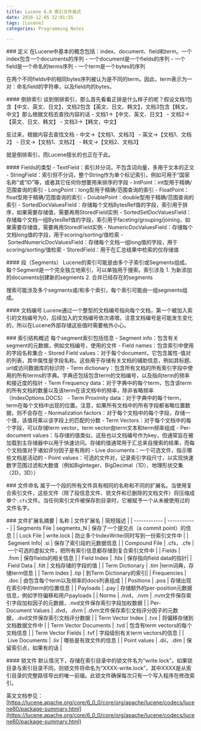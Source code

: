 ```yaml
---
title: Lucene 6.0 索引文件格式
date: 2016-12-05 22:01:55
tags: [Lucene]
categories: Programming Notes

---
```


### 定义
在Lucene中基本的概念包括：index、document、field和term。一个index包含一个documents的序列
- 一个document是一个fields的序列
- 一个field是一个命名的terms序列
- 一个term是一个bytes的序列

在两个不同fields中的相同bytes序列被认为是不同的term。因此，term表示为一对：命名field的字符串，以及field内的bytes。

#### 倒排索引
谈到倒排索引，那么首先看看正排是什么样子的呢？假设文档1包含【中文、英文、日文】，文档2包含【英文、日文、韩文】，文档3包含【韩文，中文】那么根据文档去查找内容的话
- 文档1->【中文、英文、日文】
- 文档2->【英文、日文、韩文】
- 文档3->【韩文，中文】

反过来，根据内容去查找文档
- 中文->【文档1、文档3】
- 英文->【文档1、文档2】
- 日文->【文档1、文档2】
- 韩文->【文档2、文档3】

就是倒排索引，而Lucene擅长的也正在于此。

#### Fields的类型
- TextField：索引并分词，不包含词向量，多用于文本的正文
- StringField：索引但不分词，整个String作为单个标记索引，例如可用于“国家名称”或“ID”等，或者其它任何你想要用来排序的字段
- IntPoint：int型用于精确/范围查询的索引
- LongPoint：long型用于精确/范围查询的索引
- FloatPoint：float型用于精确/范围查询的索引
- DoublePoint：double型用于精确/范围查询的索引
- SortedDocValuesField：存储每个文档BytesRef值的字段，索引用于排序，如果需要存储值，需要再用StoredField实例
- SortedSetDocValuesField：存储每个文档一组BytesRef值的字段，索引用于faceting/grouping/joining，如果需要存储值，需要再用StoredField实例
- NumericDocValuesField：存储每个文档long值的字段，用于scoring/sorting/值检索
- SortedNumericDocValuesField：存储每个文档一组long值的字段，用于scoring/sorting/值检索
- StoredField：用于在汇总结果中检索的仅存储值

#### 段（Segments）
Lucene的索引可能是由多个子索引或Segments组成。每个Segment是一个完全独立地索引，可以单独用于搜索。索引涉及
1. 为新添加的documents创建新的segments
2. 合并已经存在的segments

搜索可能涉及多个segments或/和多个索引，每个索引可能由一组segments组成。

#### 文档编号
Lucene通过一个整型的文档编号指向每个文档，第一个被加入索引的文档编号为0，后续加入的文档编号依次递增。注意文档编号是可能发生变化的，所以在Lucene外部存储这些值时需要格外小心。

### 索引结构概述
每个segment索引包括信息
- Segment info：包含有关segment的元数据，例如文档编号，使用的文件
- Field names：包含索引中使用的字段名称集合
- Stored Field values：对于每个document，它包含属性-值对的列表，其中属性是字段名称。这些用于存储有关文档的辅助信息，例如其标题、url或访问数据库的标识符
- Term dictionary：包含所有文档的所有索引字段中使用的所有terms的字典。字典还包括包含term的文档编号，以及指向term的频率和接近度的指针
- Term Frequency data：对于字典中的每个term，包含该term的所有文档的数量以及该term在该文档中的频率，除非省略频率（IndexOptions.DOCS）
- Term Proximity data：对于字典中的每个term，term在每个文档中出现的位置。注意，如果所有文档中的所有字段都省略位置数据，则不会存在
- Normalization factors：对于每个文档中的每个字段，存储一个值，该值将乘以该字段上的匹配的分数
- Term Vectors：对于每个文档中的每个字段，可以存储term vector，term vector由term文本和term频率组成
- Per-document values：与存储的值类似，这些也以文档编号作为key，但通常旨在被加载到主存储器中以用于快速访问。存储的值通常用于汇总来自搜索的结果，而每个文档值对于诸如评分因子是有用的
- Live documents：一个可选文件，指示哪些文档是活动的
- Point values：可选的文件对，记录索引字段尺寸，以实现快速数字范围过滤和大数值（例如BigInteger、BigDecimal（1D）、地理形状交集（2D，3D））

### 文件命名
属于一个段的所有文件具有相同的名称和不同的扩展名。当使用复合索引文件，这些文件（除了段信息文件、锁文件和已删除的文档文件）将压缩成单个`.cfs`文件。当任何索引文件被保存到目录时，它被赋予一个从未被使用过的文件名字。


### 文件扩展名摘要
| 名称 | 文件扩展名 | 简短描述 |
| ------------ | ------------ |
| Segments File | segments_N | 保存了一个提交点（a commit point）的信息 |
| Lock File | write.lock | 防止多个IndexWriter同时写到一份索引文件中 |
| Segment Info| .si | 保存了索引段的元数据信息 |
| Compound File | .cfs，.cfe | 一个可选的虚拟文件，把所有索引信息都存储到复合索引文件中 |
| Fields | .fnm | 保存fields的相关信息 |
| Field Index | .fdx | 保存指向field data的指针|
| Field Data | .fdt | 文档存储的字段的值 |
| Term Dictionary | .tim |term词典，存储term信息 |
| Term Index | .tip | 到Term Dictionary的索引|
| Frequencies | .doc | 由包含每个term以及频率的docs列表组成 |
| Positions | .pos | 存储出现在索引中的term的位置信息 |
| Payloads | .pay | 存储额外的per-position元数据信息，例如字符偏移和用户payloads |
| Norms | .nvd，.nvm | .nvm文件保存索引字段加权因子的元数据，.nvd文件保存索引字段加权数据 |
| Per-Document Values | .dvd，.dvm | .dvm文件保存索引文档评分因子的元数据，.dvd文件保存索引文档评分数据 |
| Term Vector Index | .tvx | 将偏移存储到文档数据文件中 |
| Term Vector Documents | .tvd | 包含有term vectors的每个文档信息 |
| Term Vector Fields | .tvf | 字段级别有关term vectors的信息 |
| Live Documents | .liv | 哪些是有效文件的信息 |
| Point values | .dii，.dim | 保留索引点，如果有的话 |

#### 锁文件
默认情况下，存储在索引目录中的锁文件名为“write.lock”。如果锁目录与索引目录不同，则锁文件将命名为“XXXX-write.lock”，其中XXXX是从索引目录的完整路径导出的唯一前缀。此锁文件确保每次只有一个写入程序在修改索引。

英文文档参见：[https://lucene.apache.org/core/6_0_0/core/org/apache/lucene/codecs/lucene60/package-summary.html](https://lucene.apache.org/core/6_0_0/core/org/apache/lucene/codecs/lucene60/package-summary.html)